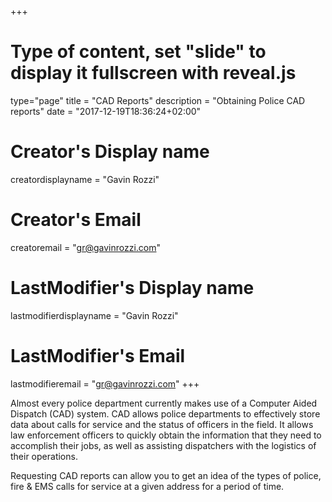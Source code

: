 +++
# Type of content, set "slide" to display it fullscreen with reveal.js
type="page"
title = "CAD Reports"
description = "Obtaining Police CAD reports"
date = "2017-12-19T18:36:24+02:00"
# Creator's Display name
creatordisplayname = "Gavin Rozzi"
# Creator's Email
creatoremail = "gr@gavinrozzi.com"
# LastModifier's Display name
lastmodifierdisplayname = "Gavin Rozzi"
# LastModifier's Email
lastmodifieremail = "gr@gavinrozzi.com"
+++

Almost every police department currently makes use of a Computer Aided Dispatch (CAD) system. CAD allows police departments to effectively store data about calls for service and the status of officers in the field. It allows law enforcement officers to quickly obtain the information that they need to accomplish their jobs, as well as assisting dispatchers with the logistics of their operations.

Requesting CAD reports can allow you to get an idea of the types of police, fire & EMS calls for service at a given address for a period of time.
